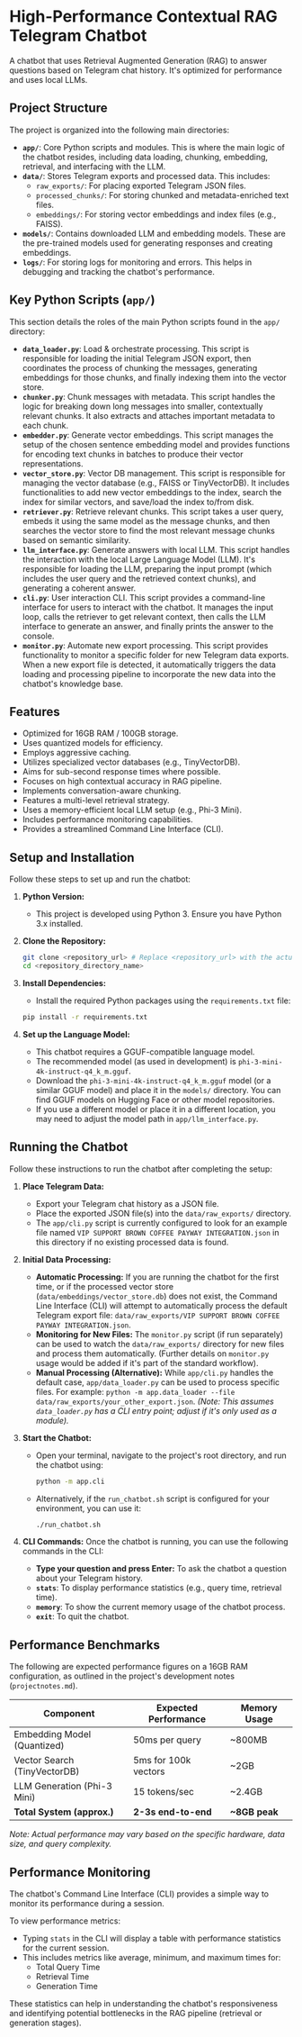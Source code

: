 # High-Performance Contextual RAG Telegram Chatbot

A chatbot that uses Retrieval Augmented Generation (RAG) to answer questions based on Telegram chat history. It's optimized for performance and uses local LLMs.

## Project Structure

The project is organized into the following main directories:

- **`app/`**: Core Python scripts and modules. This is where the main logic of the chatbot resides, including data loading, chunking, embedding, retrieval, and interfacing with the LLM.
- **`data/`**: Stores Telegram exports and processed data. This includes:
    - `raw_exports/`: For placing exported Telegram JSON files.
    - `processed_chunks/`: For storing chunked and metadata-enriched text files.
    - `embeddings/`: For storing vector embeddings and index files (e.g., FAISS).
- **`models/`**: Contains downloaded LLM and embedding models. These are the pre-trained models used for generating responses and creating embeddings.
- **`logs/`**: For storing logs for monitoring and errors. This helps in debugging and tracking the chatbot's performance.

## Key Python Scripts (`app/`)

This section details the roles of the main Python scripts found in the `app/` directory:

- **`data_loader.py`**: Load & orchestrate processing. This script is responsible for loading the initial Telegram JSON export, then coordinates the process of chunking the messages, generating embeddings for those chunks, and finally indexing them into the vector store.
- **`chunker.py`**: Chunk messages with metadata. This script handles the logic for breaking down long messages into smaller, contextually relevant chunks. It also extracts and attaches important metadata to each chunk.
- **`embedder.py`**: Generate vector embeddings. This script manages the setup of the chosen sentence embedding model and provides functions for encoding text chunks in batches to produce their vector representations.
- **`vector_store.py`**: Vector DB management. This script is responsible for managing the vector database (e.g., FAISS or TinyVectorDB). It includes functionalities to add new vector embeddings to the index, search the index for similar vectors, and save/load the index to/from disk.
- **`retriever.py`**: Retrieve relevant chunks. This script takes a user query, embeds it using the same model as the message chunks, and then searches the vector store to find the most relevant message chunks based on semantic similarity.
- **`llm_interface.py`**: Generate answers with local LLM. This script handles the interaction with the local Large Language Model (LLM). It's responsible for loading the LLM, preparing the input prompt (which includes the user query and the retrieved context chunks), and generating a coherent answer.
- **`cli.py`**: User interaction CLI. This script provides a command-line interface for users to interact with the chatbot. It manages the input loop, calls the retriever to get relevant context, then calls the LLM interface to generate an answer, and finally prints the answer to the console.
- **`monitor.py`**: Automate new export processing. This script provides functionality to monitor a specific folder for new Telegram data exports. When a new export file is detected, it automatically triggers the data loading and processing pipeline to incorporate the new data into the chatbot's knowledge base.

## Features

- Optimized for 16GB RAM / 100GB storage.
- Uses quantized models for efficiency.
- Employs aggressive caching.
- Utilizes specialized vector databases (e.g., TinyVectorDB).
- Aims for sub-second response times where possible.
- Focuses on high contextual accuracy in RAG pipeline.
- Implements conversation-aware chunking.
- Features a multi-level retrieval strategy.
- Uses a memory-efficient local LLM setup (e.g., Phi-3 Mini).
- Includes performance monitoring capabilities.
- Provides a streamlined Command Line Interface (CLI).

## Setup and Installation

Follow these steps to set up and run the chatbot:

1.  **Python Version:**
    *   This project is developed using Python 3. Ensure you have Python 3.x installed.

2.  **Clone the Repository:**
    ```bash
    git clone <repository_url> # Replace <repository_url> with the actual URL
    cd <repository_directory_name>
    ```

3.  **Install Dependencies:**
    *   Install the required Python packages using the `requirements.txt` file:
    ```bash
    pip install -r requirements.txt
    ```

4.  **Set up the Language Model:**
    *   This chatbot requires a GGUF-compatible language model.
    *   The recommended model (as used in development) is `phi-3-mini-4k-instruct-q4_k_m.gguf`.
    *   Download the `phi-3-mini-4k-instruct-q4_k_m.gguf` model (or a similar GGUF model) and place it in the `models/` directory. You can find GGUF models on Hugging Face or other model repositories.
    *   If you use a different model or place it in a different location, you may need to adjust the model path in `app/llm_interface.py`.

## Running the Chatbot

Follow these instructions to run the chatbot after completing the setup:

1.  **Place Telegram Data:**
    *   Export your Telegram chat history as a JSON file.
    *   Place the exported JSON file(s) into the `data/raw_exports/` directory.
    *   The `app/cli.py` script is currently configured to look for an example file named `VIP SUPPORT BROWN COFFEE PAYWAY INTEGRATION.json` in this directory if no existing processed data is found.

2.  **Initial Data Processing:**
    *   **Automatic Processing:** If you are running the chatbot for the first time, or if the processed vector store (`data/embeddings/vector_store.db`) does not exist, the Command Line Interface (CLI) will attempt to automatically process the default Telegram export file: `data/raw_exports/VIP SUPPORT BROWN COFFEE PAYWAY INTEGRATION.json`.
    *   **Monitoring for New Files:** The `monitor.py` script (if run separately) can be used to watch the `data/raw_exports/` directory for new files and process them automatically. (Further details on `monitor.py` usage would be added if it's part of the standard workflow).
    *   **Manual Processing (Alternative):** While `app/cli.py` handles the default case, `app/data_loader.py` can be used to process specific files. For example: `python -m app.data_loader --file data/raw_exports/your_other_export.json`. *(Note: This assumes `data_loader.py` has a CLI entry point; adjust if it's only used as a module).*

3.  **Start the Chatbot:**
    *   Open your terminal, navigate to the project's root directory, and run the chatbot using:
        ```bash
        python -m app.cli
        ```
    *   Alternatively, if the `run_chatbot.sh` script is configured for your environment, you can use it:
        ```bash
        ./run_chatbot.sh
        ```

4.  **CLI Commands:**
    Once the chatbot is running, you can use the following commands in the CLI:
    *   **Type your question and press Enter:** To ask the chatbot a question about your Telegram history.
    *   **`stats`**: To display performance statistics (e.g., query time, retrieval time).
    *   **`memory`**: To show the current memory usage of the chatbot process.
    *   **`exit`**: To quit the chatbot.

## Performance Benchmarks

The following are expected performance figures on a 16GB RAM configuration, as outlined in the project's development notes (`projectnotes.md`).

| Component                  | Expected Performance   | Memory Usage   |
|----------------------------|------------------------|----------------|
| Embedding Model (Quantized)| 50ms per query         | ~800MB         |
| Vector Search (TinyVectorDB)| 5ms for 100k vectors   | ~2GB           |
| LLM Generation (Phi-3 Mini)| 15 tokens/sec          | ~2.4GB         |
| **Total System (approx.)** | **2-3s end-to-end**    | **~8GB peak**  |

*Note: Actual performance may vary based on the specific hardware, data size, and query complexity.*

## Performance Monitoring

The chatbot's Command Line Interface (CLI) provides a simple way to monitor its performance during a session.

To view performance metrics:
- Typing `stats` in the CLI will display a table with performance statistics for the current session.
- This includes metrics like average, minimum, and maximum times for:
    - Total Query Time
    - Retrieval Time
    - Generation Time

These statistics can help in understanding the chatbot's responsiveness and identifying potential bottlenecks in the RAG pipeline (retrieval or generation stages).
